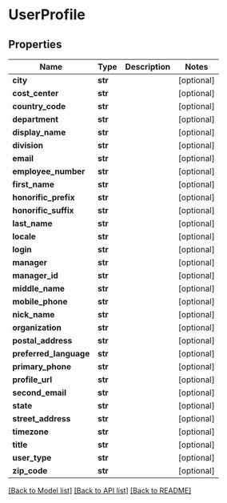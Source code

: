 # UserProfile

## Properties
Name | Type | Description | Notes
------------ | ------------- | ------------- | -------------
**city** | **str** |  | [optional] 
**cost_center** | **str** |  | [optional] 
**country_code** | **str** |  | [optional] 
**department** | **str** |  | [optional] 
**display_name** | **str** |  | [optional] 
**division** | **str** |  | [optional] 
**email** | **str** |  | [optional] 
**employee_number** | **str** |  | [optional] 
**first_name** | **str** |  | [optional] 
**honorific_prefix** | **str** |  | [optional] 
**honorific_suffix** | **str** |  | [optional] 
**last_name** | **str** |  | [optional] 
**locale** | **str** |  | [optional] 
**login** | **str** |  | [optional] 
**manager** | **str** |  | [optional] 
**manager_id** | **str** |  | [optional] 
**middle_name** | **str** |  | [optional] 
**mobile_phone** | **str** |  | [optional] 
**nick_name** | **str** |  | [optional] 
**organization** | **str** |  | [optional] 
**postal_address** | **str** |  | [optional] 
**preferred_language** | **str** |  | [optional] 
**primary_phone** | **str** |  | [optional] 
**profile_url** | **str** |  | [optional] 
**second_email** | **str** |  | [optional] 
**state** | **str** |  | [optional] 
**street_address** | **str** |  | [optional] 
**timezone** | **str** |  | [optional] 
**title** | **str** |  | [optional] 
**user_type** | **str** |  | [optional] 
**zip_code** | **str** |  | [optional] 

[[Back to Model list]](../README.md#documentation-for-models) [[Back to API list]](../README.md#documentation-for-api-endpoints) [[Back to README]](../README.md)

